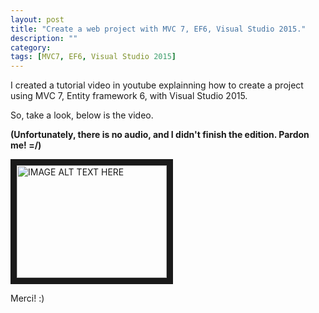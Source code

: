 ```yaml
---
layout: post
title: "Create a web project with MVC 7, EF6, Visual Studio 2015."
description: ""
category: 
tags: [MVC7, EF6, Visual Studio 2015]
---
```


I created a tutorial video in youtube explainning how to create a project using MVC 7, Entity framework 6, with Visual Studio 2015.

So, take a look, below is the video. 

**(Unfortunately, there is no audio, and I didn't finish the edition. Pardon me! =/)**

<a href="http://www.youtube.com/watch?feature=player_embedded&v=I69IAkVq2y4
" target="_blank"><img src="http://img.youtube.com/vi/I69IAkVq2y4/0.jpg" 
alt="IMAGE ALT TEXT HERE" width="240" height="180" border="10" /></a>


Merci! :)

